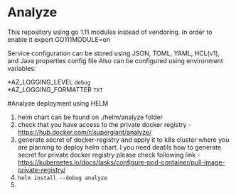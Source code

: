 # Analyze

This repository using go 1.11 modules instead of vendoring.
In order to enable it export GO111MODULE=on  

Service configuration can be stored using JSON, TOML, YAML, HCL(v1), and Java properties config file
Also can be configured using environment variables:

*AZ_LOGGING_LEVEL `debug`  
*AZ_LOGGING_FORMATTER `TXT`  


#Analyze deployment using HELM

1. helm chart can be found on ./helm/analyze folder  
2. check that you have access to the private docker registry - https://hub.docker.com/r/supergiant/analyze/
3. generate secret of docker-registry and apply it to k8s cluster where you are planning to deploy helm chart. 
I you need deatils how to generate secret for private docker registry please check following link - https://kubernetes.io/docs/tasks/configure-pod-container/pull-image-private-registry/  
4. ```helm install --debug analyze```
5. 